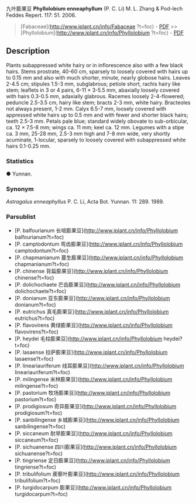九叶膨果豆 **Phyllolobium enneaphyllum** (P. C. Li) M. L. Zhang & Pod-lech Feddes Repert. 117: 51. 2006.

> [Fabaceae](http://www.iplant.cn/info/Fabaceae ?t=foc) - [PDF](http://iplant.cn/foc/pdf/Fabaceae.pdf) >> [Phyllolobium](http://www.iplant.cn/info/Phyllolobium ?t=foc) - [PDF](http://www.iplant.cn/foc/pdf/Phyllolobium.pdf)
## Description

Plants subappressed white hairy or in inflorescence also with a few black hairs. Stems prostrate, 40-60 cm, sparsely to loosely covered with hairs up to 0.15 mm and also with much shorter, minute, nearly globose hairs. Leaves 2-4.5 cm; stipules 1.5-3 mm, subglabrous; petiole short, rachis hairy like stem; leaflets in 3 or 4 pairs, 6-11 × 3-5.5 mm, abaxially loosely covered with hairs 0.3-0.5 mm, adaxially glabrous. Racemes loosely 2-4-flowered; peduncle 2.5-3.5 cm, hairy like stem; bracts 2-3 mm, white hairy. Bracteoles not always present, 1-2 mm. Calyx 6.5-7 mm, loosely covered with appressed white hairs up to 0.5 mm and with fewer and shorter black hairs; teeth 2.5-3 mm. Petals pale blue; standard widely obovate to sub-orbicular, ca. 12 × 7.5-8 mm; wings ca. 11 mm; keel ca. 12 mm. Legumes with a stipe ca. 3 mm, 25-28 mm, 2.5-3 mm high and 7-8 mm wide, very shortly acuminate, 1-locular, sparsely to loosely covered with subappressed white hairs 0.1-0.25 mm.

### Statistics
● Yunnan.

### Synonym
*Astragalus enneaphyllus* P. C. Li, Acta Bot. Yunnan. 11: 289. 1989.

### Parsublist

* [P.  balfourianum  长喧膨果豆](http://www.iplant.cn/info/Phyllolobium balfourianum?t=foc)
* [P.  camptodontum  弯齿膨果豆](http://www.iplant.cn/info/Phyllolobium camptodontum?t=foc)
* [P.  chapmanianum  蔓生膨果豆](http://www.iplant.cn/info/Phyllolobium chapmanianum?t=foc)
* [P.  chinense  背扁膨果豆](http://www.iplant.cn/info/Phyllolobium chinense?t=foc)
* [P.  dolichochaete  芒齿膨果豆](http://www.iplant.cn/info/Phyllolobium dolichochaete?t=foc)
* [P.  donianum  亚东膨果豆](http://www.iplant.cn/info/Phyllolobium donianum?t=foc)
* [P.  eutrichus  真毛膨果豆](http://www.iplant.cn/info/Phyllolobium eutrichus?t=foc)
* [P.  flavovirens  黄绿膨果豆](http://www.iplant.cn/info/Phyllolobium flavovirens?t=foc)
* [P.  heydei  毛柱膨果豆](http://www.iplant.cn/info/Phyllolobium heydei?t=foc)
* [P.  lasaense  拉萨膨果豆](http://www.iplant.cn/info/Phyllolobium lasaense?t=foc)
* [P.  lineariauriferum  线耳膨果豆](http://www.iplant.cn/info/Phyllolobium lineariauriferum?t=foc)
* [P.  milingense  米林膨果豆](http://www.iplant.cn/info/Phyllolobium milingense?t=foc)
* [P.  pastorium  牧场膨果豆](http://www.iplant.cn/info/Phyllolobium pastorium?t=foc)
* [P.  prodigiosum  奇异膨果豆](http://www.iplant.cn/info/Phyllolobium prodigiosum?t=foc)
* [P.  sanbilingense  乡城膨果豆](http://www.iplant.cn/info/Phyllolobium sanbilingense?t=foc)
* [P.  siccaneum  耐旱膨果豆](http://www.iplant.cn/info/Phyllolobium siccaneum?t=foc)
* [P.  sichuanense  四川膨果豆](http://www.iplant.cn/info/Phyllolobium sichuanense?t=foc)
* [P.  tingriense  定日膨果豆](http://www.iplant.cn/info/Phyllolobium tingriense?t=foc)
* [P.  tribulifolium  蒺藜叶膨果豆](http://www.iplant.cn/info/Phyllolobium tribulifolium?t=foc)
* [P.  turgidocarpum  膨果豆](http://www.iplant.cn/info/Phyllolobium turgidocarpum?t=foc)
